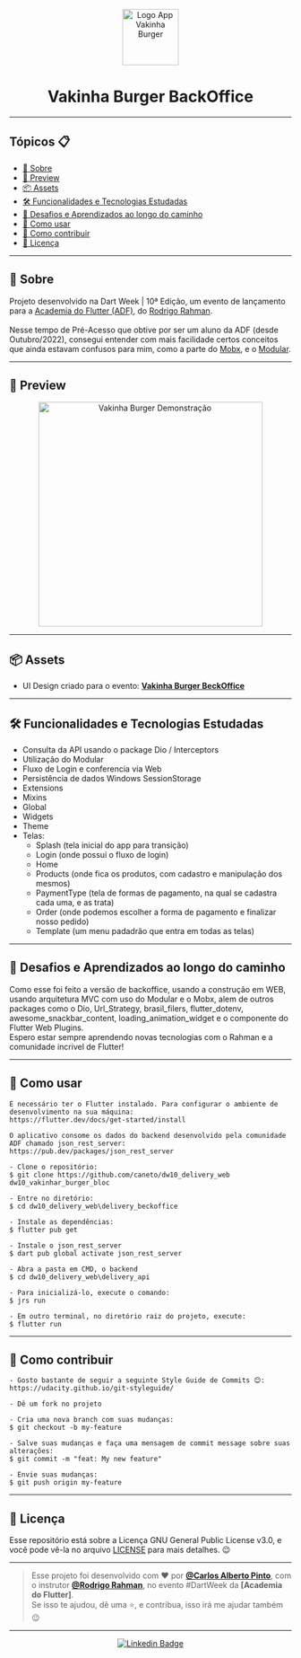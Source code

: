 <p align="center">
    <img src="assets\images\logo.png" width="100" alt="Logo App Vakinha Burger"/>
</p>

<h1 align="center">Vakinha Burger BackOffice</h1>

---

<h2>Tópicos 📋</h2>

   <p>

   - [📖 Sobre](#-sobre)
   - [📱 Preview](#-preview)
   - [📦 Assets](#-assets)
   - [🛠️ Funcionalidades e Tecnologias Estudadas](#%EF%B8%8F-funcionalidades-e-tecnologias-estudadas)
   - [🤯 Desafios e Aprendizados ao longo do caminho](#-desafios-e-aprendizados-ao-longo-do-caminho)
   - [🤔 Como usar](#-como-usar)
   - [💪 Como contribuir](#-como-contribuir)
   - [📝 Licença](#-licença)

   </p>

---

<h2>📖 Sobre</h2>

<p>
    Projeto desenvolvido na Dart Week | 10ª Edição, um evento de lançamento para a <a href="http://academiadoflutter.com.br/">Academia do Flutter (ADF)</a>, do <a href="https://github.com/rodrigorahman">Rodrigo Rahman</a>.<br><br>
    Nesse tempo de Pré-Acesso que obtive por ser um aluno da ADF (desde Outubro/2022), consegui entender com mais facilidade certos conceitos que ainda estavam confusos para mim, como a parte do <a href="https://pub.dev/packages/mobx">Mobx</a>, e o <a href="https://pub.dev/packages/flutter_modular">Modular</a>.<br>
</p>

---

<h2>📱 Preview</h2>

   <p align="center">
      <img src=".github/Vakinha-Burger-Demo.gif" width="400" alt="Vakinha Burger Demonstração">
   </p>

---

<h2>📦 Assets</h2>

- UI Design criado para o evento: <a href="https://www.figma.com/file/fVcyjAmHwhrydVh98vJHT2/Vaquinha_adm_230402?type=design&node-id=123-3100&t=Wjof0pg09NjZOilN-0">**Vakinha Burger BeckOffice**</a>
---   

<h2>🛠️ Funcionalidades e Tecnologias Estudadas</h2>

- Consulta da API usando o package Dio / Interceptors
- Utilização do Modular
- Fluxo de Login e conferencia via Web
- Persistência de dados Windows SessionStorage
- Extensions
- Mixins
- Global 
- Widgets
- Theme
- Telas: 
  - Splash (tela inicial do app para transição)
  - Login (onde possui o fluxo de login)
  - Home 
  - Products (onde fica os produtos, com cadastro e manipulação dos mesmos)
  - PaymentType (tela de formas de pagamento, na qual se cadastra cada uma, e as trata)
  - Order (onde podemos escolher a forma de pagamento e finalizar nosso pedido)
  - Template (um menu padadrão que entra em todas as telas)
   </p>

---

<h2>🤯 Desafios e Aprendizados ao longo do caminho</h2>

   <p>
   Como esse foi feito a versão de backoffice, usando a construção em WEB, usando arquitetura MVC com uso do Modular e o Mobx, alem de outros packages como o Dio, 
   Url_Strategy, brasil_filers, flutter_dotenv, awesome_snackbar_content, loading_animation_widget e o componente do Flutter Web Plugins.<br>
   Espero estar sempre aprendendo novas tecnologias com o Rahman e a comunidade incrivel de Flutter!
   </p>

---

<h2>🤔 Como usar</h2>

   ```
   É necessário ter o Flutter instalado. Para configurar o ambiente de desenvolvimento na sua máquina:
   https://flutter.dev/docs/get-started/install

   O aplicativo consome os dados do backend desenvolvido pela comunidade ADF chamado json_rest_server:
   https://pub.dev/packages/json_rest_server

   - Clone o repositório:
   $ git clone https://github.com/caneto/dw10_delivery_web dw10_vakinhar_burger_bloc

   - Entre no diretório:
   $ cd dw10_delivery_web\delivery_beckoffice

   - Instale as dependências:
   $ flutter pub get

   - Instale o json_rest_server
   $ dart pub global activate json_rest_server

   - Abra a pasta em CMD, o backend
   $ cd dw10_delivery_web\delivery_api

   - Para inicializá-lo, execute o comando:
   $ jrs run

   - Em outro terminal, no diretório raiz do projeto, execute:
   $ flutter run
   ```

---

<h2>💪 Como contribuir</h2>

   ```
   - Gosto bastante de seguir a seguinte Style Guide de Commits 😊:
   https://udacity.github.io/git-styleguide/

   - Dê um fork no projeto 

   - Cria uma nova branch com suas mudanças:
   $ git checkout -b my-feature

   - Salve suas mudanças e faça uma mensagem de commit message sobre suas alterações:
   $ git commit -m "feat: My new feature"

   - Envie suas mudanças:
   $ git push origin my-feature
   ```

---

<h2>📝 Licença</h2>

<p>
   Esse repositório está sobre a Licença GNU General Public License v3.0, e você pode vê-la no arquivo <a href="https://github.com/caneto/darkweek9_vakinha_burger/blob/main/LICENSE">LICENSE</a> para mais detalhes. 😉
</p>


---

   >Esse projeto foi desenvolvido com ❤️ por **[@Carlos Alberto Pinto](https://www.linkedin.com/in/canetorj/)**, com o instrutor **[@Rodrigo Rahman](https://br.linkedin.com/in/rodrigo-rahman)**, no evento #DartWeek da **[Academia do Flutter]**.<br>
   Se isso te ajudou, dê uma ⭐, e contribua, isso irá me ajudar também 😉

---

   <div align="center">

   [![Linkedin Badge](https://img.shields.io/badge/-Carlos%20Alberto-292929?style=flat-square&logo=Linkedin&logoColor=white&link=https://www.linkedin.com/in/canetorj/)](https://www.linkedin.com/in/canetorj/)

   </div>